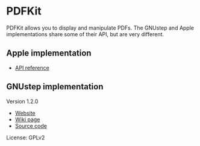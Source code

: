 # PDFKit

PDFKit allows you to display and manipulate PDFs. The GNUstep and Apple implementations share some of their API, but are very different.

## Apple implementation

* [API reference](https://developer.apple.com/documentation/pdfkit?language=objc)

## GNUstep implementation

Version 1.2.0

* [Website](http://gap.nongnu.org/pdfkit/index.html)
* [Wiki page](http://wiki.gnustep.org/index.php/PDFKit)
* [Source code](https://github.com/gnustep/gap/tree/master/libs/PDFKit)

License: GPLv2